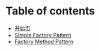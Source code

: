 # Table of contents

* [开始页](README.md)
* [Simple Factory Pattern](simple-factory-pattern.md)
* [Factory Method Pattern](factory-method-pattern.md)

